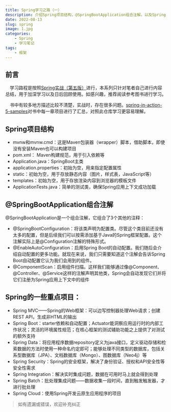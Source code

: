 ```yaml
---
title: Spring学习之路（一）
description: 介绍Spring项目结构，@SpringBootApplication组合注解，以及Spring的重点项目汇总
date: 2022-08-13
slug: spring
image: 1.jpg
categories:
    - Spring
    - 学习笔记
tags:
    - 框架
---
```

## 前言
&emsp;学习路程是按照[Spring实战（第五版）](https://zh.jp1lib.org/book/18238678/2d772e "Spring实战（第五版）")进行，本系列只针对笔者自己进行内容总结，用于加深学习以及日后回顾使用。如感兴趣，推荐阅读参考图书进行学习。

&emsp;书中有较多地方描述比较不清楚，实战时，存在很多问题。[spring-in-action-5-samples](https://github.com/habuma/spring-in-action-5-samples "spring-in-action-5-samples")对书中每一章项目进行了汇总，对照此仓库学习更容易理解。

## Spring项目结构 
* mvnw和mvnw.cmd：这是Maven包装器（wrapper）脚本，借助脚本，即使没有安装Maven也可以构建项目
* pom.xml： Maven构建规范，用于引入依赖等
* Application.java：SpringBoot主类
* application.properties：初始为空，用来指定配置属性
* static：初始为空，用于存放静态内容（图片，样式表，JavaScript等）
* templates：初始为空，用于存放渲染内容到浏览器的模板文件
* ApplicationTests.java：简单的测试类，确保Spring应用上下文成功加载 

## @SpringBootApplication组合注解
@SpringBootApplication是一个组合注解，它组合了3个其他的注释：
* @SpringBootConfiguration：将该类声明为配置类。尽管这个类⽬前还没有太多的配置，但是后续我们可以按需添加基于Java的Spring框架配置。这个注解实际上是@Configuration注解的特殊形式。
* @EnableAutoConfiguration：启⽤Spring Boot的⾃动配置。我们随后会介绍⾃动配置的更多功能。就现在来说，我们只需要知道这个注解会告诉Spring Boot⾃动配置它认为我们会⽤到的组件。
* @ComponentScan：启⽤组件扫描。这样我们能够通过像@Component、 @Controller、@Service这样的注解声明其他类，Spring会⾃动发现它们并将它们注册为Spring应⽤上下⽂中的组件

## Spring的一些重点项目：
* Spring MVC——Spring的Web框架：可以边写控制器处理Web请求；创建REST API，生成非HTML的输出
* Spring Boot：starter依赖和自动配置；Actuator能洞察应用运行时的内部工作状况；灵活的环境属性规范；在核心框架的测试辅助功能之上提供了对测试的额外支持
* Spring Data：将应用程序数据repository定义为java接口，定义驱动存储和检索数据的方法时使用一种命名约定即可；能够处理不同类型的数据库，包括关系型数据库（JPA）、文档数据库（Mongo）、图数据库（Neo4j）等
* Spring Security：Spring的安全框架，解决了身份验证、授权和API安全性等安全性需求
* Spring Integration：解决实时集成问题，数据在可用时马上就会得到处理
* Spring Batch：批处理集成问题——数据收集一段时间，直到触发触发器，才进行批处理
* Spring Cloud：使用Spring开发云原生应用程序的项目

> 如有遗漏或错误，欢迎补充纠正